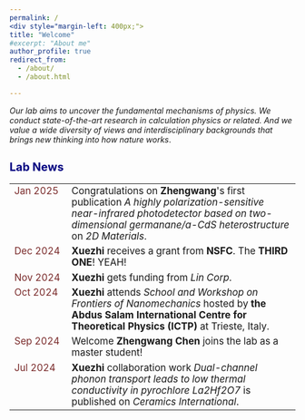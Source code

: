 ```yaml
---
permalink: /
<div style="margin-left: 400px;">
title: "Welcome"
#excerpt: "About me"
author_profile: true
redirect_from: 
  - /about/
  - /about.html

---
```






*Our lab aims to uncover the fundamental mechanisms of physics. We conduct state-of-the-art research in calculation physics or related. And we value a wide diversity of views and interdisciplinary backgrounds that brings new thinking into how nature works*.

<h1 style="color:	#000080; font-size: 20px;">Lab News</h1>

<table style="width:100%; font-size:17px; border-collapse: collapse; border: none;">
  <tr>
    <td style="color:#7a2b2b; width:20%; border: none; vertical-align: top;">Jan 2025</td>
    <td style="border: none;">Congratulations on <strong>Zhengwang</strong>'s first publication <em>A highly polarization-sensitive near-infrared photodetector based on two-dimensional germanane/a-CdS heterostructure</em> on <em>2D Materials</em>.</td>
  </tr>
  <tr>
    <td style="color:#7a2b2b; border: none; vertical-align: top;">Dec 2024</td>
    <td style="border: none;"><strong>Xuezhi</strong> receives a grant from <strong>NSFC</strong>. The <strong>THIRD ONE</strong>! YEAH!</td>
  </tr>
  <tr>
    <td style="color:#7a2b2b; border: none; vertical-align: top;">Nov 2024</td>
    <td style="border: none;"><strong>Xuezhi</strong> gets funding from <em>Lin Corp</em>.</td>
  </tr>
  <tr>
    <td style="color:#7a2b2b; border: none; vertical-align: top;">Oct 2024</td>
    <td style="border: none;"><strong>Xuezhi</strong> attends <em>School and Workshop on Frontiers of Nanomechanics</em> hosted by <strong>the Abdus Salam International Centre for Theoretical Physics (ICTP)</strong> at Trieste, Italy.</td>
  </tr>
  <tr>
    <td style="color:#7a2b2b; border: none; vertical-align: top;">Sep 2024</td>
    <td style="border: none;">Welcome <strong>Zhengwang Chen</strong> joins the lab as a master student!</td>
  </tr>
  <tr>
    <td style="color:#7a2b2b; border: none; vertical-align: top;">Jul 2024</td>
    <td style="border: none;"><strong>Xuezhi</strong> collaboration work <em>Dual-channel phonon transport leads to low thermal conductivity in pyrochlore La2Hf2O7</em> is published on <em>Ceramics International</em>.</td>
  </tr>
</table>
